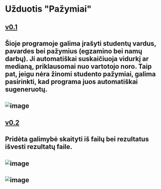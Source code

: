 # Užduotis "Pažymiai"
[v0.1](https://github.com/edgarasratas/oop-uzduotis-1/tree/v0.1)
-----------------------------------------------------------------------
Šioje programoje galima įrašyti studentų vardus, pavardes bei pažymius (egzamino bei namų darbų).
Ji automatiškai suskaičiuoja vidurkį ar medianą, priklausomai nuo vartotojo noro.
Taip pat, jeigu nėra žinomi studento pažymiai, galima pasirinkti, kad programa juos automatiškai sugeneruotų.
-------------------------------------------------------------------------
![image](https://user-images.githubusercontent.com/73912309/108605204-64abee80-73bb-11eb-90ff-9720a407bc53.png)
-----------------------------------------------------------------------------------------------------------------
[v0.2](https://github.com/edgarasratas/oop-uzduotis-1/tree/v0.2)
-----------------------------------------------------------------------
Pridėta galimybė skaityti iš failų bei rezultatus išvesti rezultatų faile.
-----------------------------------------------------------------------
![image](https://user-images.githubusercontent.com/73912309/110829317-a6380700-82a0-11eb-854d-c8891dc0ad22.png)
-------------------------------------------------------------------------------------------------------------------
![image](https://user-images.githubusercontent.com/73912309/110829401-bf40b800-82a0-11eb-88e4-b5ee4a18c51b.png)
-------------------------------------------------------------------------------------------------------------------

